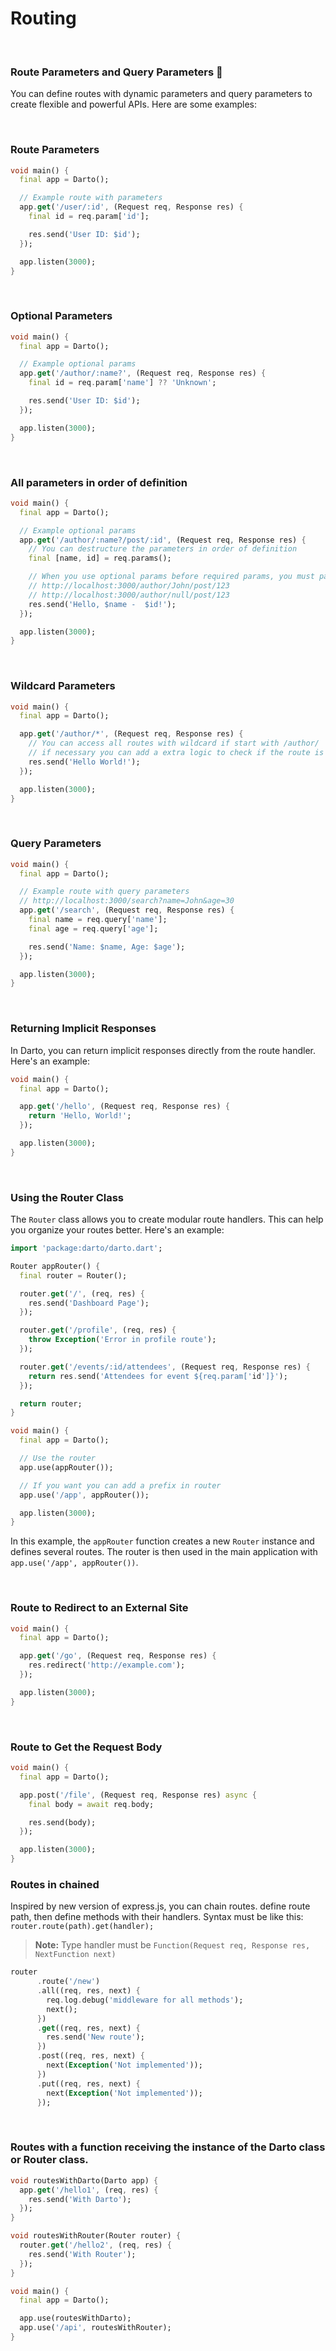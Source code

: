 # Routing

<br />

### Route Parameters and Query Parameters 📝

You can define routes with dynamic parameters and query parameters to create flexible and powerful APIs. Here are some examples:

<br />

### Route Parameters

```dart
void main() {
  final app = Darto();

  // Example route with parameters
  app.get('/user/:id', (Request req, Response res) {
    final id = req.param['id'];

    res.send('User ID: $id');
  });

  app.listen(3000);
}
```

<br />

### Optional Parameters

```dart
void main() {
  final app = Darto();

  // Example optional params
  app.get('/author/:name?', (Request req, Response res) {
    final id = req.param['name'] ?? 'Unknown';

    res.send('User ID: $id');
  });

  app.listen(3000);
}
```

<br />

### All parameters in order of definition

```dart
void main() {
  final app = Darto();

  // Example optional params
  app.get('/author/:name?/post/:id', (Request req, Response res) {
    // You can destructure the parameters in order of definition
    final [name, id] = req.params();

    // When you use optional params before required params, you must pass a default value in url
    // http://localhost:3000/author/John/post/123
    // http://localhost:3000/author/null/post/123
    res.send('Hello, $name -  $id!');
  });

  app.listen(3000);
}
```

<br />

### Wildcard Parameters

```dart
void main() {
  final app = Darto();

  app.get('/author/*', (Request req, Response res) {
    // You can access all routes with wildcard if start with /author/
    // if necessary you can add a extra logic to check if the route is valid
    res.send('Hello World!');
  });

  app.listen(3000);
}
```

<br />

### Query Parameters

```dart
void main() {
  final app = Darto();

  // Example route with query parameters
  // http://localhost:3000/search?name=John&age=30
  app.get('/search', (Request req, Response res) {
    final name = req.query['name'];
    final age = req.query['age'];

    res.send('Name: $name, Age: $age');
  });

  app.listen(3000);
}
```

<br />

### Returning Implicit Responses

In Darto, you can return implicit responses directly from the route handler. Here's an example:

```dart
void main() {
  final app = Darto();

  app.get('/hello', (Request req, Response res) {
    return 'Hello, World!';
  });

  app.listen(3000);
}
```

<br />

### Using the Router Class

The `Router` class allows you to create modular route handlers. This can help you organize your routes better. Here's an example:

```dart
import 'package:darto/darto.dart';

Router appRouter() {
  final router = Router();

  router.get('/', (req, res) {
    res.send('Dashboard Page');
  });

  router.get('/profile', (req, res) {
    throw Exception('Error in profile route');
  });

  router.get('/events/:id/attendees', (Request req, Response res) {
    return res.send('Attendees for event ${req.param['id']}');
  });

  return router;
}

void main() {
  final app = Darto();

  // Use the router
  app.use(appRouter());

  // If you want you can add a prefix in router
  app.use('/app', appRouter());

  app.listen(3000);
}
```

In this example, the `appRouter` function creates a new `Router` instance and defines several routes. The router is then used in the main application with `app.use('/app', appRouter())`.

<br />

### Route to Redirect to an External Site

```dart
void main() {
  final app = Darto();

  app.get('/go', (Request req, Response res) {
    res.redirect('http://example.com');
  });

  app.listen(3000);
}
```

<br />

### Route to Get the Request Body

```dart
void main() {
  final app = Darto();

  app.post('/file', (Request req, Response res) async {
    final body = await req.body;

    res.send(body);
  });

  app.listen(3000);
}
```

### Routes in chained

Inspired by new version of express.js, you can chain routes. define route path, then define methods with their handlers. Syntax must be like this: `router.route(path).get(handler);`

> **Note:** Type handler must be `Function(Request req, Response res, NextFunction next)`

```dart
router
      .route('/new')
      .all((req, res, next) {
        req.log.debug('middleware for all methods');
        next();
      })
      .get((req, res, next) {
        res.send('New route');
      })
      .post((req, res, next) {
        next(Exception('Not implemented'));
      })
      .put((req, res, next) {
        next(Exception('Not implemented'));
      });
```

<br />

### Routes with a function receiving the instance of the Darto class or Router class.

```dart
void routesWithDarto(Darto app) {
  app.get('/hello1', (req, res) {
    res.send('With Darto');
  });
}

void routesWithRouter(Router router) {
  router.get('/hello2', (req, res) {
    res.send('With Router');
  });
}

void main() {
  final app = Darto();

  app.use(routesWithDarto);
  app.use('/api', routesWithRouter);
}
```
